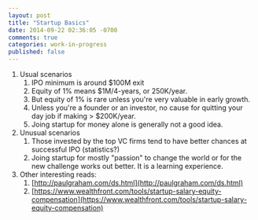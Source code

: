 ```yaml
---
layout: post
title: "Startup Basics"
date: 2014-09-22 02:36:05 -0700
comments: true
categories: work-in-progress
published: false
---
```


1. Usual scenarios
    1. IPO minimum is around $100M exit
    1. Equity of 1% means $1M/4-years, or 250K/year.
    1. But equity of 1% is rare unless you're very valuable in early growth.
    1. Unless you're a founder or an investor, no cause for quitting your day job if making > $200K/year.
    1. Joing startup for money alone is generally not a good idea.
1. Unusual scenarios
    1. Those invested by the top VC firms tend to have better chances at successful IPO (statistics?)
    1. Joing startup for mostly "passion" to change the world or for the new challenge works out better. It is a learning experience.
1. Other interesting reads:
    1. [http://paulgraham.com/ds.html](http://paulgraham.com/ds.html)
    1. [https://www.wealthfront.com/tools/startup-salary-equity-compensation](https://www.wealthfront.com/tools/startup-salary-equity-compensation)
